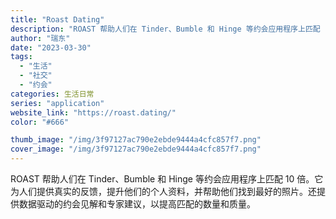```yaml
---
title: "Roast Dating"
description: "ROAST 帮助人们在 Tinder、Bumble 和 Hinge 等约会应用程序上匹配 10 倍。它为人们提供真实的反"
author: "瑞东"
date: "2023-03-30"
tags:
  - "生活"
  - "社交"
  - "约会"
categories: 生活日常
series: "application"
website_link: "https://roast.dating/"
color: "#666"

thumb_image: "/img/3f97127ac790e2ebde9444a4cfc857f7.png"
cover_image: "/img/3f97127ac790e2ebde9444a4cfc857f7.png"
---
```


ROAST 帮助人们在 Tinder、Bumble 和 Hinge 等约会应用程序上匹配 10 倍。它为人们提供真实的反馈，提升他们的个人资料，并帮助他们找到最好的照片。还提供数据驱动的约会见解和专家建议，以提高匹配的数量和质量。 